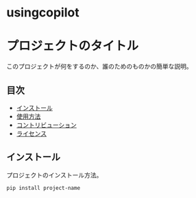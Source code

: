 # usingcopilot
# プロジェクトのタイトル

このプロジェクトが何をするのか、誰のためのものかの簡単な説明。

## 目次

- [インストール](#installation)
- [使用方法](#usage)
- [コントリビューション](#contributing)
- [ライセンス](#license)

## インストール

プロジェクトのインストール方法。

```bash
pip install project-name
